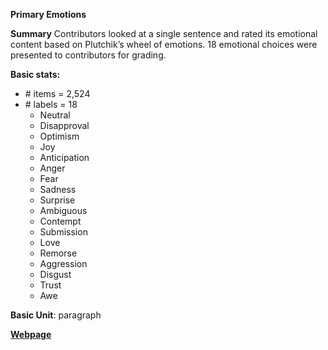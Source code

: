 **Primary Emotions**

**Summary**
Contributors looked at a single sentence and rated its emotional content based on Plutchik’s wheel of emotions. 18 emotional choices were presented to contributors for grading.


**Basic stats:**

+ \# items = 2,524
+ \# labels = 18
    - Neutral
    - Disapproval
    - Optimism
    - Joy
    - Anticipation
    - Anger
    - Fear
    - Sadness
    - Surprise
    - Ambiguous
    - Contempt
    - Submission
    - Love
    - Remorse
    - Aggression
    - Disgust
    - Trust
    - Awe


**Basic Unit**: paragraph

[**Webpage**](https://www.crowdflower.com/data-for-everyone/)
